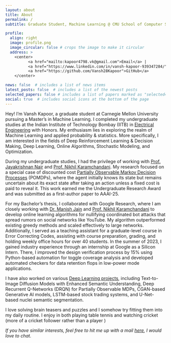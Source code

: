 ```yaml
---
layout: about
title: About
permalink: /
subtitle: Graduate Student, Machine Learning @ CMU School of Computer Science

profile:
  align: right
  image: profile.png
  image_circular: false # crops the image to make it circular
  address: >
    <center>
          <a href="mailto:kapoor4798.vk@gmail.com">Email</a> |
          <a href="https://www.linkedin.com/in/vansh-kapoor-939347284/">LinkedIn</a> | 
          <a href="https://github.com/Vansh28Kapoor">GitHub</a>
    </center>

news: false  # includes a list of news items
latest_posts: false  # includes a list of the newest posts
selected_papers: false # includes a list of papers marked as "selected={true}"
social: true  # includes social icons at the bottom of the page
---
```



Hey! I’m Vansh Kapoor, a graduate student at Carnegie Mellon University pursuing a Master’s in Machine Learning. I completed my undergraduate studies at the Indian Institute of Technology Bombay (IITB) in [Electrical Engineering](https://www.ee.iitb.ac.in/web/index.php) with Honors. My enthusiasm lies in exploring the realm of Machine Learning and applied probability & statistics. More specifically, I am interested in the fields of Deep Reinforcement Learning & Decision Making, Deep Learning, Online Algorithms, Stochastic Modeling, and Optimization.

During my undergraduate studies, I had the privilege of working with <a href="https://www.ee.iitb.ac.in/~jayakrishnan.nair">Prof. Jayakrishnan Nair</a> and <a href="https://sites.google.com/site/nikhilkaram/">Prof. Nikhil Karamchandani</a>. My research focused on a special case of discounted cost [Partially Observable Markov Decision Processes](/Research) (POMDPs), where the agent initially knows its state but remains uncertain about its exact state after taking an action unless a fixed cost is paid to reveal it. This work earned me the Undergraduate Research Award and was submitted as a first-author paper to AAAI-25.

For my Bachelor’s thesis, I collaborated with Google Research, where I am closely working with <a href="https://www.linkedin.com/in/manish-jain-kj2020/">Dr. Manish Jain</a> and <a href="https://sites.google.com/site/nikhilkaram/">Prof. Nikhil Karamchandani</a>  to develop online learning algorithms for nullifying coordinated bot attacks that spread rumors on social networks like YouTube. My algorithm outperformed existing greedy methods and scaled effectively to large networks. Additionally, I served as a teaching assistant for a graduate-level course in Error Correcting Codes, assisting with course preparation, grading, and holding weekly office hours for over 40 students. In the summer of 2023, I gained industry experience through an internship at Google as a Silicon Intern. There, I improved the design verification process by 15% using Python-based automation for toggle coverage analysis and developed automated checkers for data retention flops in low-power mode applications.

I have also worked on various [Deep Learning projects](/projects), including Text-to-Image Diffusion Models with Enhanced Semantic Understanding, Deep Recurrent Q-Networks (DRQN) for Partially Observable MDPs, CGAN-based Generative AI models, LSTM-based stock trading systems, and U-Net-based nuclei semantic segmentation.

I love solving brain teasers and puzzles and I somehow try fitting them into my daily routine. I enjoy in both playing table tennis and watching cricket (more of a cricket follower rather than a player )



_If you have similar interests, feel free to hit me up with a mail <a href="mailto:kapoor4798.vk@gmail.com?subject=Hi">here</a>, I would love to chat._


<!-- Write your biography here. Tell the world about yourself. Link to your favorite [subreddit](http://reddit.com). You can put a picture in, too. The code is already in, just name your picture `prof_pic.jpg` and put it in the `img/` folder.

Put your address / P.O. box / other info right below your picture. You can also disable any of these elements by editing `profile` property of the YAML header of your `_pages/about.md`. Edit `_bibliography/papers.bib` and Jekyll will render your [publications page](/al-folio/publications/) automatically.

Link to your social media connections, too. This theme is set up to use [Font Awesome icons](http://fortawesome.github.io/Font-Awesome/) and [Academicons](https://jpswalsh.github.io/academicons/), like the ones below. Add your Facebook, Twitter, LinkedIn, Google Scholar, or just disable all of them. -->
